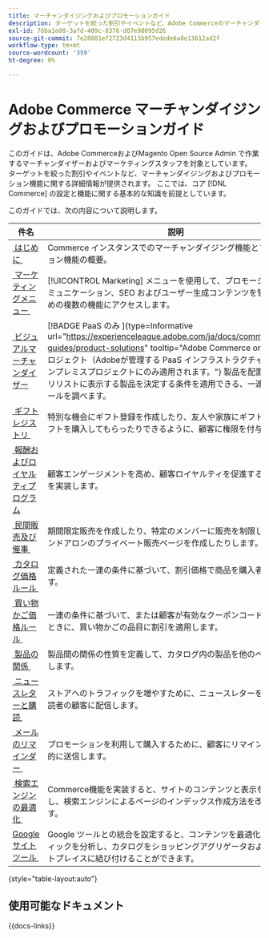 ```yaml
---
title: マーチャンダイジングおよびプロモーションガイド
description: ターゲットを絞った割引やイベントなど、Adobe Commerceのマーチャンダイジングおよびプロモーション機能に関する詳細情報を説明します。
exl-id: 76ba1e08-3afd-409c-8376-d07e98095d26
source-git-commit: 7e28081ef2723d4113b957edede6a8e13612ad2f
workflow-type: tm+mt
source-wordcount: '359'
ht-degree: 0%

---
```


# Adobe Commerce マーチャンダイジングおよびプロモーションガイド

このガイドは、Adobe CommerceおよびMagento Open Source Admin で作業するマーチャンダイザーおよびマーケティングスタッフを対象としています。 ターゲットを絞った割引やイベントなど、マーチャンダイジングおよびプロモーション機能に関する詳細情報が提供されます。 ここでは、コア [!DNL Commerce] の設定と機能に関する基本的な知識を前提としています。

このガイドでは、次の内容について説明します。

| 件名 | 説明 |
| ------- | ----------- |
| [&#x200B; はじめに &#x200B;](introduction.md) | Commerce インスタンスでのマーチャンダイジング機能とプロモーション機能の概要。 |
| [&#x200B; マーケティングメニュー &#x200B;](marketing-menu.md) | [!UICONTROL Marketing] メニューを使用して、プロモーション、コミュニケーション、SEO およびユーザー生成コンテンツを管理するための複数の機能にアクセスします。 |
| [&#x200B; ビジュアルマーチャンダイザー &#x200B;](visual-merchandiser.md) | [!BADGE PaaS のみ &#x200B;]{type=Informative url="https://experienceleague.adobe.com/ja/docs/commerce/user-guides/product-solutions" tooltip="Adobe Commerce on Cloud プロジェクト（Adobeが管理する PaaS インフラストラクチャ）およびオンプレミスプロジェクトにのみ適用されます。"} 製品を配置し、カテゴリリストに表示する製品を決定する条件を適用できる、一連の高度なツールを調べます。 |
| [&#x200B; ギフト レジストリ &#x200B;](gift-registries.md) | 特別な機会にギフト登録を作成したり、友人や家族にギフト登録からギフトを購入してもらったりできるように、顧客に権限を付与します。 |
| [&#x200B; 報酬およびロイヤルティプログラム &#x200B;](rewards-loyalty.md) | 顧客エンゲージメントを高め、顧客ロイヤルティを促進するプログラムを実装します。 |
| [&#x200B; 民間販売及び催事 &#x200B;](events-private-sales.md) | 期間限定販売を作成したり、特定のメンバーに販売を制限したり、スタンドアロンのプライベート販売ページを作成したりします。 |
| [&#x200B; カタログ価格ルール &#x200B;](price-rules-catalog.md) | 定義された一連の条件に基づいて、割引価格で商品を購入者に提供します。 |
| [&#x200B; 買い物かご価格ルール &#x200B;](price-rules-cart.md) | 一連の条件に基づいて、または顧客が有効なクーポンコードを入力したときに、買い物かごの品目に割引を適用します。 |
| [&#x200B; 製品の関係 &#x200B;](product-relationships.md) | 製品間の関係の性質を定義して、カタログ内の製品を他のページで宣伝します。 |
| [&#x200B; ニュースレターと購読 &#x200B;](newsletters.md) | ストアへのトラフィックを増やすために、ニュースレターを公開して購読者の顧客に配信します。 |
| [&#x200B; メールのリマインダー &#x200B;](email-reminder-rules.md) | プロモーションを利用して購入するために、顧客にリマインダーを自動的に送信します。 |
| [&#x200B; 検索エンジンの最適化 &#x200B;](seo-overview.md) | Commerce機能を実装すると、サイトのコンテンツと表示を微調整し、検索エンジンによるページのインデックス作成方法を改善できます。 |
| [Google サイトツール &#x200B;](google-tools.md) | Google ツールとの統合を設定すると、コンテンツを最適化し、トラフィックを分析し、カタログをショッピングアグリゲータおよびマーケットプレイスに結び付けることができます。 |

{style="table-layout:auto"}

## 使用可能なドキュメント

{{docs-links}}
